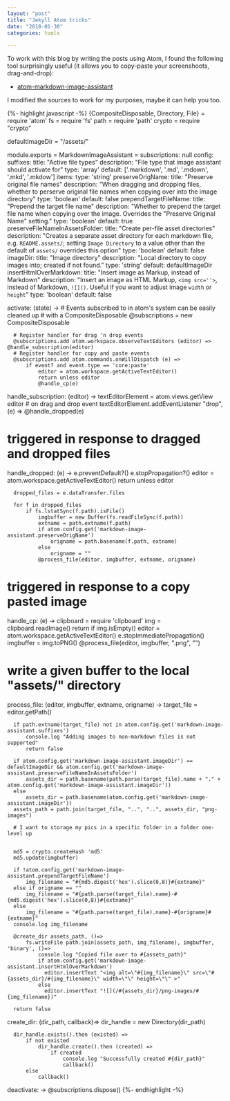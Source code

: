 ```yaml
---
layout: "post"
title: "Jekyll Atom tricks"
date: "2018-01-30"
categories: tools

---
```


To work with this blog by writing the posts using Atom, I found the following tool
surprisingly useful (it allows you to copy-paste your screenshoots, drag-and-drop):

  - [atom-markdown-image-assistant](https://atom.io/packages/markdown-image-assistant)

I modified the sources to work for my purposes, maybe it can help you too.

{%- highlight javascript -%}
{CompositeDisposable, Directory, File} = require 'atom'
fs = require 'fs'
path = require 'path'
crypto = require "crypto"

defaultImageDir = "/assets/"

module.exports = MarkdownImageAssistant =
  subscriptions: null
  config:
      suffixes:
          title: "Active file types"
          description: "File type that image assistant should activate for"
          type: 'array'
          default: ['.markdown', '.md', '.mdown', '.mkd', '.mkdow']
          items:
              type: 'string'
      preserveOrigName:
          title: "Preserve original file names"
          description: "When dragging and dropping files, whether to perserve original file names when copying over into the image directory"
          type: 'boolean'
          default: false
      prependTargetFileName:
          title: "Prepend the target file name"
          description: "Whether to prepend the target file name when copying over the image. Overrides the \"Preserve Original Name\" setting."
          type: 'boolean'
          default: true
      preserveFileNameInAssetsFolder:
          title: "Create per-file asset directories"
          description: "Creates a separate asset directory for each markdown file, e.g. `README.assets/`; setting `Image Directory` to a value other than the default of `assets/` overrides this option"
          type: 'boolean'
          default: false
      imageDir:
          title: "Image directory"
          description: "Local directory to copy images into; created if not found."
          type: 'string'
          default: defaultImageDir
      insertHtmlOverMarkdown:
          title: "Insert image as Markup, instead of Markdown"
          description: "Insert an image as HTML Markup, `<img src=''>`, instead of Markdown, `![]()`.  Useful if you want to adjust image `width` or `height`"
          type: 'boolean'
          default: false

  activate: (state) ->
      # Events subscribed to in atom's system can be easily cleaned up
      # with a CompositeDisposable
      @subscriptions = new CompositeDisposable

      # Register handler for drag 'n drop events
      @subscriptions.add atom.workspace.observeTextEditors (editor) => @handle_subscription(editor)
      # Register handler for copy and paste events
      @subscriptions.add atom.commands.onWillDispatch (e) =>
          if event? and event.type == 'core:paste'
              editor = atom.workspace.getActiveTextEditor()
              return unless editor
              @handle_cp(e)

  handle_subscription: (editor) ->
      textEditorElement = atom.views.getView editor
      # on drag and drop event
      textEditorElement.addEventListener "drop", (e) => @handle_dropped(e)

  # triggered in response to dragged and dropped files
  handle_dropped: (e) ->
      e.preventDefault?()
      e.stopPropagation?()
      editor = atom.workspace.getActiveTextEditor()
      return unless editor

      dropped_files = e.dataTransfer.files

      for f in dropped_files
          if fs.lstatSync(f.path).isFile()
              imgbuffer = new Buffer(fs.readFileSync(f.path))
              extname = path.extname(f.path)
              if atom.config.get('markdown-image-assistant.preserveOrigName')
                  origname = path.basename(f.path, extname)
              else
                  origname = ""
              @process_file(editor, imgbuffer, extname, origname)

  # triggered in response to a copy pasted image
  handle_cp: (e) ->
      clipboard = require 'clipboard'
      img = clipboard.readImage()
      return if img.isEmpty()
      editor = atom.workspace.getActiveTextEditor()
      e.stopImmediatePropagation()
      imgbuffer = img.toPNG()
      @process_file(editor, imgbuffer, ".png", "")

  # write a given buffer to the local "assets/" directory
  process_file: (editor, imgbuffer, extname, origname) ->
      target_file = editor.getPath()

      if path.extname(target_file) not in atom.config.get('markdown-image-assistant.suffixes')
          console.log "Adding images to non-markdown files is not supported"
          return false

      if atom.config.get('markdown-image-assistant.imageDir') == defaultImageDir && atom.config.get('markdown-image-assistant.preserveFileNameInAssetsFolder')
          assets_dir = path.basename(path.parse(target_file).name + "." + atom.config.get('markdown-image-assistant.imageDir'))
      else
          assets_dir = path.basename(atom.config.get('markdown-image-assistant.imageDir'))
      assets_path = path.join(target_file, "..", "..", assets_dir, "png-images")

      # I want to storage my pics in a specific folder in a folder one-level up


      md5 = crypto.createHash 'md5'
      md5.update(imgbuffer)

      if !atom.config.get('markdown-image-assistant.prependTargetFileName')
          img_filename = "#{md5.digest('hex').slice(0,8)}#{extname}"
      else if origname == ""
          img_filename = "#{path.parse(target_file).name}-#{md5.digest('hex').slice(0,8)}#{extname}"
      else
          img_filename = "#{path.parse(target_file).name}-#{origname}#{extname}"
      console.log img_filename

      @create_dir assets_path, ()=>
          fs.writeFile path.join(assets_path, img_filename), imgbuffer, 'binary', ()=>
              console.log "Copied file over to #{assets_path}"
              if atom.config.get('markdown-image-assistant.insertHtmlOverMarkdown')
                editor.insertText "<img alt=\"#{img_filename}\" src=\"#{assets_dir}/#{img_filename}\" width=\"\" height=\"\" >"
              else
                editor.insertText "![](/#{assets_dir}/png-images/#{img_filename})"

      return false

  create_dir: (dir_path, callback)=>
      dir_handle = new Directory(dir_path)

      dir_handle.exists().then (existed) =>
          if not existed
              dir_handle.create().then (created) =>
                  if created
                      console.log "Successfully created #{dir_path}"
                      callback()
          else
              callback()

  deactivate: ->
      @subscriptions.dispose()
{%- endhighlight -%}
